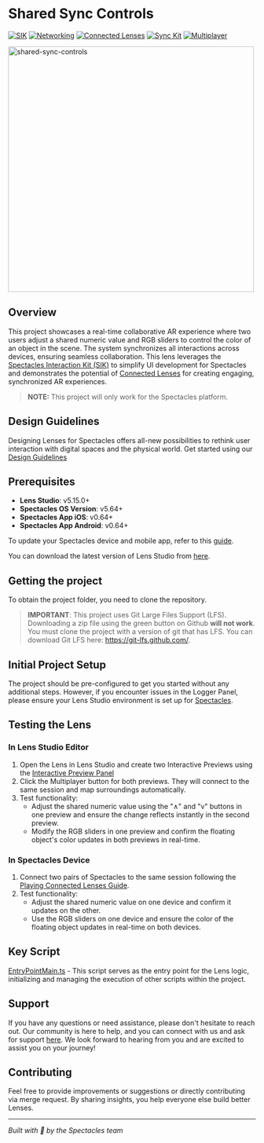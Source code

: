 # Shared Sync Controls

[![SIK](https://img.shields.io/badge/SIK-Light%20Gray?color=D3D3D3)](https://developers.snap.com/spectacles/spectacles-frameworks/spectacles-interaction-kit/features/overview?) [![Networking](https://img.shields.io/badge/Networking-Light%20Gray?color=D3D3D3)](https://developers.snap.com/spectacles/about-spectacles-features/connected-lenses/overview?) [![Connected Lenses](https://img.shields.io/badge/Connected%20Lenses-Light%20Gray?color=D3D3D3)](https://developers.snap.com/spectacles/about-spectacles-features/connected-lenses/overview?) [![Sync Kit](https://img.shields.io/badge/Sync%20Kit-Light%20Gray?color=D3D3D3)](https://developers.snap.com/spectacles/spectacles-frameworks/spectacles-interaction-kit/features/overview?) [![Multiplayer](https://img.shields.io/badge/Multiplayer-Light%20Gray?color=D3D3D3)](https://developers.snap.com/lens-studio/features/lens-cloud/lens-cloud-overview?)

<img src="./README-ref/sample-list-shared-sync-controls-rounded-edges.gif" alt="shared-sync-controls" width="500" />

## Overview

This project showcases a real-time collaborative AR experience where two users adjust a shared numeric value and RGB sliders to control the color of an object in the scene. The system synchronizes all interactions across devices, ensuring seamless collaboration.
This lens leverages the [Spectacles Interaction Kit (SIK)](https://developers.snap.com/spectacles/spectacles-frameworks/spectacles-interaction-kit/get-started) to simplify UI development for Spectacles and demonstrates the potential of [Connected Lenses](https://developers.snap.com/spectacles/about-spectacles-features/connected-lenses/overview) for creating engaging, synchronized AR experiences.

> **NOTE:**
> This project will only work for the Spectacles platform.

## Design Guidelines

Designing Lenses for Spectacles offers all-new possibilities to rethink user interaction with digital spaces and the physical world.
Get started using our [Design Guidelines](https://developers.snap.com/spectacles/best-practices/design-for-spectacles/introduction-to-spatial-design)

## Prerequisites

- **Lens Studio**: v5.15.0+
- **Spectacles OS Version**: v5.64+
- **Spectacles App iOS**: v0.64+
- **Spectacles App Android**: v0.64+

To update your Spectacles device and mobile app, refer to this [guide](https://support.spectacles.com/hc/en-us/articles/30214953982740-Updating).

You can download the latest version of Lens Studio from [here](https://ar.snap.com/download?lang=en-US).

## Getting the project

To obtain the project folder, you need to clone the repository.

> **IMPORTANT**:
> This project uses Git Large Files Support (LFS). Downloading a zip file using the green button on Github
> **will not work**. You must clone the project with a version of git that has LFS.
> You can download Git LFS here: https://git-lfs.github.com/.

## Initial Project Setup

The project should be pre-configured to get you started without any additional steps. However, if you encounter issues in the Logger Panel, please ensure your Lens Studio environment is set up for [Spectacles](https://developers.snap.com/spectacles/get-started/start-buiding/preview-panel).

## Testing the Lens

### In Lens Studio Editor

1. Open the Lens in Lens Studio and create two Interactive Previews using the [Interactive Preview Panel](https://developers.snap.com/lens-studio/lens-studio-workflow/previewing-your-lens#interactive-preview)
2. Click the Multiplayer button for both previews. They will connect to the same session and map surroundings automatically.
3. Test functionality:
   - Adjust the shared numeric value using the "∧" and "v" buttons in one preview and ensure the change reflects instantly in the second preview.
   - Modify the RGB sliders in one preview and confirm the floating object's color updates in both previews in real-time.

### In Spectacles Device

1. Connect two pairs of Spectacles to the same session following the [Playing Connected Lenses Guide](https://developers.snap.com/spectacles/about-spectacles-features/connected-lenses/overview#playing-connected-lenses-on-spectacles).
2. Test functionality:
   - Adjust the shared numeric value on one device and confirm it updates on the other.
   - Use the RGB sliders on one device and ensure the color of the floating object updates in real-time on both devices.

## Key Script

[EntryPointMain.ts](./Assets/SharedSyncControls/Scripts/EntryPointMain/EntryPointMain.ts) - This script serves as the entry point for the Lens logic, initializing and managing the execution of other scripts within the project.

## Support

If you have any questions or need assistance, please don't hesitate to reach out. Our community is here to help, and you can connect with us and ask for support [here](https://www.reddit.com/r/Spectacles/). We look forward to hearing from you and are excited to assist you on your journey!

## Contributing

Feel free to provide improvements or suggestions or directly contributing via merge request. By sharing insights, you help everyone else build better Lenses.

---

*Built with 👻 by the Spectacles team* 

